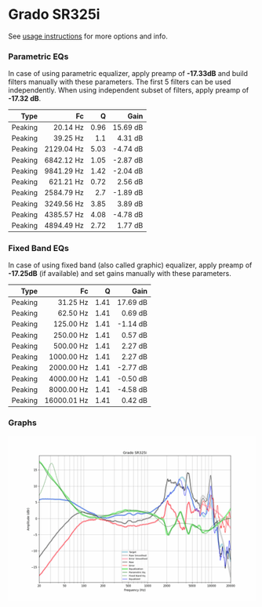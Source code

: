 # Grado SR325i
See [usage instructions](https://github.com/jaakkopasanen/AutoEq#usage) for more options and info.

### Parametric EQs
In case of using parametric equalizer, apply preamp of **-17.33dB** and build filters manually
with these parameters. The first 5 filters can be used independently.
When using independent subset of filters, apply preamp of **-17.32 dB**.

| Type    | Fc         |    Q | Gain     |
|--------:|-----------:|-----:|---------:|
| Peaking | 20.14 Hz   | 0.96 | 15.69 dB |
| Peaking | 39.25 Hz   | 1.1  | 4.31 dB  |
| Peaking | 2129.04 Hz | 5.03 | -4.74 dB |
| Peaking | 6842.12 Hz | 1.05 | -2.87 dB |
| Peaking | 9841.29 Hz | 1.42 | -2.04 dB |
| Peaking | 621.21 Hz  | 0.72 | 2.56 dB  |
| Peaking | 2584.79 Hz | 2.7  | -1.89 dB |
| Peaking | 3249.56 Hz | 3.85 | 3.89 dB  |
| Peaking | 4385.57 Hz | 4.08 | -4.78 dB |
| Peaking | 4894.49 Hz | 2.72 | 1.77 dB  |

### Fixed Band EQs
In case of using fixed band (also called graphic) equalizer, apply preamp of **-17.25dB**
(if available) and set gains manually with these parameters.

| Type    | Fc          |    Q | Gain     |
|--------:|------------:|-----:|---------:|
| Peaking | 31.25 Hz    | 1.41 | 17.69 dB |
| Peaking | 62.50 Hz    | 1.41 | 0.69 dB  |
| Peaking | 125.00 Hz   | 1.41 | -1.14 dB |
| Peaking | 250.00 Hz   | 1.41 | 0.57 dB  |
| Peaking | 500.00 Hz   | 1.41 | 2.27 dB  |
| Peaking | 1000.00 Hz  | 1.41 | 2.27 dB  |
| Peaking | 2000.00 Hz  | 1.41 | -2.77 dB |
| Peaking | 4000.00 Hz  | 1.41 | -0.50 dB |
| Peaking | 8000.00 Hz  | 1.41 | -4.58 dB |
| Peaking | 16000.01 Hz | 1.41 | 0.42 dB  |

### Graphs
![](./Grado%20SR325i.png)